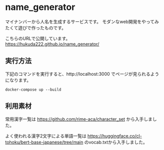 # name_generator
マイナンバーから人名を生成するサービスです。 モダンなweb開発をやってみたくて遊びで作ったものです。


こちらのURLで公開しています。https://hukuda222.github.io/name_generator/

## 実行方法
下記のコマンドを実行すると、http://localhost:3000 でページが見られるようになります。

```
docker-compose up --build
```


## 利用素材
常用漢字一覧は https://github.com/rime-aca/character_set から入手しました。

よく使われる漢字2文字による単語一覧は https://huggingface.co/cl-tohoku/bert-base-japanese/tree/main のvocab.txtから入手しました。
